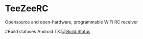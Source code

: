 # TeeZeeRC
Opensource and open-hardware, programmable WiFi RC receiver

#Build statuses
Android TX:[![Build Status](https://drone.io/github.com/tzumbrzycki/TeeZeeRC/status.png)](https://drone.io/github.com/tzumbrzycki/TeeZeeRC/latest)
